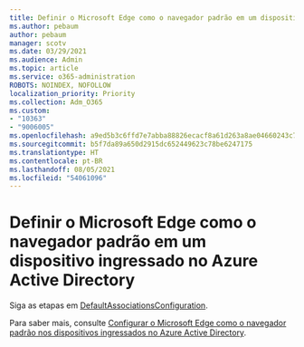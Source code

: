 ```yaml
---
title: Definir o Microsoft Edge como o navegador padrão em um dispositivo ingressado no Azure Active Directory
ms.author: pebaum
author: pebaum
manager: scotv
ms.date: 03/29/2021
ms.audience: Admin
ms.topic: article
ms.service: o365-administration
ROBOTS: NOINDEX, NOFOLLOW
localization_priority: Priority
ms.collection: Adm_O365
ms.custom:
- "10363"
- "9006005"
ms.openlocfilehash: a9ed5b3c6ffd7e7abba88826ecacf8a61d263a8ae04660243c7e4de0d30f7995
ms.sourcegitcommit: b5f7da89a650d2915dc652449623c78be6247175
ms.translationtype: HT
ms.contentlocale: pt-BR
ms.lasthandoff: 08/05/2021
ms.locfileid: "54061096"
---
```

# <a name="set-microsoft-edge-as-the-default-browser-on-an-azure-active-directoryjoined-device"></a>Definir o Microsoft Edge como o navegador padrão em um dispositivo ingressado no Azure Active Directory

Siga as etapas em [DefaultAssociationsConfiguration](https://go.microsoft.com/fwlink/?linkid=2132650).

Para saber mais, consulte [Configurar o Microsoft Edge como o navegador padrão nos dispositivos ingressados no Azure Active Directory](https://go.microsoft.com/fwlink/?linkid=2132440).
